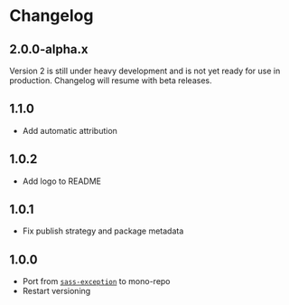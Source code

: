# Changelog

<!-- The order of list items should be: Critical/Fixes, New, Update, Remove, Underpinnings -->
<!-- ## UNRELEASED -->

## 2.0.0-alpha.x

Version 2 is still under heavy development and is not yet ready for use in production. Changelog will resume with beta releases.

## 1.1.0

* Add automatic attribution

## 1.0.2

* Add logo to README

## 1.0.1

* Fix publish strategy and package metadata

## 1.0.0

* Port from [`sass-exception`](https://www.npmjs.com/package/sass-exception) to mono-repo
* Restart versioning
